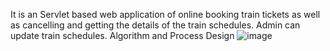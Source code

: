 It is an Servlet based web application of online booking train tickets as well as cancelling and getting the details of the train schedules. Admin can update train schedules.
Algorithm and Process Design 
![image](https://github.com/Mhatre2/Railway-ticket-reservation/assets/165458498/eea0c30f-cf84-4371-a6c1-20c9fd3fd81f)

